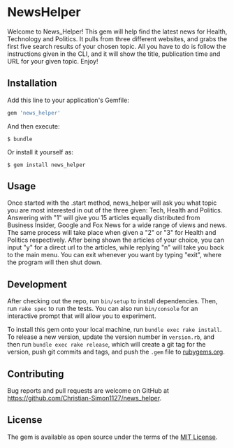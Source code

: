 # NewsHelper

Welcome to News_Helper! This gem will help find the latest news for Health, Technology and Politics. It pulls from three different websites, and grabs the first five search results of your chosen topic. All you have to do is follow the instructions given in the CLI, and it will show the title, publication time and URL for your given topic. Enjoy!

## Installation

Add this line to your application's Gemfile:

```ruby
gem 'news_helper'
```

And then execute:

    $ bundle

Or install it yourself as:

    $ gem install news_helper

## Usage

Once started with the .start method, news_helper will ask you what topic you are most interested in out of the three given: Tech, Health and Politics. Answering with "1" will give you 15 articles equally distributed from Business Insider, Google and Fox News for a wide range of views and news. The same process will take place when given a "2" or "3" for Health and Politics respectively. After being shown the articles of your choice, you can input "y" for a direct url to the articles, while replying "n" will take you back to the main menu. You can exit whenever you want by typing "exit", where the program will then shut down.

## Development

After checking out the repo, run `bin/setup` to install dependencies. Then, run `rake spec` to run the tests. You can also run `bin/console` for an interactive prompt that will allow you to experiment.

To install this gem onto your local machine, run `bundle exec rake install`. To release a new version, update the version number in `version.rb`, and then run `bundle exec rake release`, which will create a git tag for the version, push git commits and tags, and push the `.gem` file to [rubygems.org](https://rubygems.org).

## Contributing

Bug reports and pull requests are welcome on GitHub at https://github.com/Christian-Simon1127/news_helper.

## License

The gem is available as open source under the terms of the [MIT License](https://opensource.org/licenses/MIT).
